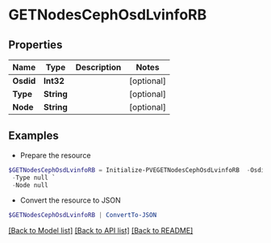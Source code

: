 # GETNodesCephOsdLvinfoRB
## Properties

Name | Type | Description | Notes
------------ | ------------- | ------------- | -------------
**Osdid** | **Int32** |  | [optional] 
**Type** | **String** |  | [optional] 
**Node** | **String** |  | [optional] 

## Examples

- Prepare the resource
```powershell
$GETNodesCephOsdLvinfoRB = Initialize-PVEGETNodesCephOsdLvinfoRB  -Osdid null `
 -Type null `
 -Node null
```

- Convert the resource to JSON
```powershell
$GETNodesCephOsdLvinfoRB | ConvertTo-JSON
```

[[Back to Model list]](../README.md#documentation-for-models) [[Back to API list]](../README.md#documentation-for-api-endpoints) [[Back to README]](../README.md)

